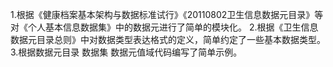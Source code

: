 1.根据《健康档案基本架构与数据标准试行》《20110802卫生信息数据元目录》等对《个人基本信息数据集》中的数据元进行了简单的模块化。
2.根据《卫生信息数据元目录总则》中对数据类型表达格式的定义，简单约定了一些基本数据类型。
3.根据数据元目录 数据集 数据元值域代码编写了简单示例。
